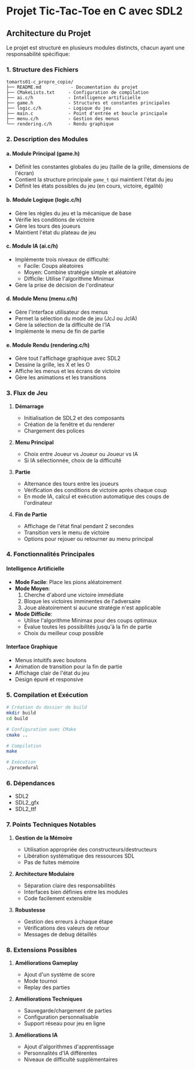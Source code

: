# Projet Tic-Tac-Toe en C avec SDL2

## Architecture du Projet

Le projet est structuré en plusieurs modules distincts, chacun ayant une responsabilité spécifique:

### 1. Structure des Fichiers

```
tomarts01-c_propre_copie/
├── README.md           - Documentation du projet
├── CMakeLists.txt     - Configuration de compilation
├── ai.c/h             - Intelligence artificielle
├── game.h             - Structures et constantes principales
├── logic.c/h          - Logique du jeu
├── main.c             - Point d'entrée et boucle principale
├── menu.c/h           - Gestion des menus
└── rendering.c/h      - Rendu graphique
```

### 2. Description des Modules

#### a. Module Principal (game.h)
- Définit les constantes globales du jeu (taille de la grille, dimensions de l'écran)
- Contient la structure principale `game_t` qui maintient l'état du jeu
- Définit les états possibles du jeu (en cours, victoire, égalité)

#### b. Module Logique (logic.c/h)
- Gère les règles du jeu et la mécanique de base
- Vérifie les conditions de victoire
- Gère les tours des joueurs
- Maintient l'état du plateau de jeu

#### c. Module IA (ai.c/h)
- Implémente trois niveaux de difficulté:
  - Facile: Coups aléatoires
  - Moyen: Combine stratégie simple et aléatoire
  - Difficile: Utilise l'algorithme Minimax
- Gère la prise de décision de l'ordinateur

#### d. Module Menu (menu.c/h)
- Gère l'interface utilisateur des menus
- Permet la sélection du mode de jeu (JcJ ou JcIA)
- Gère la sélection de la difficulté de l'IA
- Implémente le menu de fin de partie

#### e. Module Rendu (rendering.c/h)
- Gère tout l'affichage graphique avec SDL2
- Dessine la grille, les X et les O
- Affiche les menus et les écrans de victoire
- Gère les animations et les transitions

### 3. Flux de Jeu

1. **Démarrage**
   - Initialisation de SDL2 et des composants
   - Création de la fenêtre et du renderer
   - Chargement des polices

2. **Menu Principal**
   - Choix entre Joueur vs Joueur ou Joueur vs IA
   - Si IA sélectionnée, choix de la difficulté

3. **Partie**
   - Alternance des tours entre les joueurs
   - Vérification des conditions de victoire après chaque coup
   - En mode IA, calcul et exécution automatique des coups de l'ordinateur

4. **Fin de Partie**
   - Affichage de l'état final pendant 2 secondes
   - Transition vers le menu de victoire
   - Options pour rejouer ou retourner au menu principal

### 4. Fonctionnalités Principales

#### Intelligence Artificielle
- **Mode Facile**: Place les pions aléatoirement
- **Mode Moyen**: 
  1. Cherche d'abord une victoire immédiate
  2. Bloque les victoires imminentes de l'adversaire
  3. Joue aléatoirement si aucune stratégie n'est applicable
- **Mode Difficile**:
  - Utilise l'algorithme Minimax pour des coups optimaux
  - Évalue toutes les possibilités jusqu'à la fin de partie
  - Choix du meilleur coup possible

#### Interface Graphique
- Menus intuitifs avec boutons
- Animation de transition pour la fin de partie
- Affichage clair de l'état du jeu
- Design épuré et responsive

### 5. Compilation et Exécution

```bash
# Création du dossier de build
mkdir build
cd build

# Configuration avec CMake
cmake ..

# Compilation
make

# Exécution
./procedural
```

### 6. Dépendances

- SDL2
- SDL2_gfx
- SDL2_ttf

### 7. Points Techniques Notables

1. **Gestion de la Mémoire**
   - Utilisation appropriée des constructeurs/destructeurs
   - Libération systématique des ressources SDL
   - Pas de fuites mémoire

2. **Architecture Modulaire**
   - Séparation claire des responsabilités
   - Interfaces bien définies entre les modules
   - Code facilement extensible

3. **Robustesse**
   - Gestion des erreurs à chaque étape
   - Vérifications des valeurs de retour
   - Messages de debug détaillés

### 8. Extensions Possibles

1. **Améliorations Gameplay**
   - Ajout d'un système de score
   - Mode tournoi
   - Replay des parties

2. **Améliorations Techniques**
   - Sauvegarde/chargement de parties
   - Configuration personnalisable
   - Support réseau pour jeu en ligne

3. **Améliorations IA**
   - Ajout d'algorithmes d'apprentissage
   - Personnalités d'IA différentes
   - Niveaux de difficulté supplémentaires